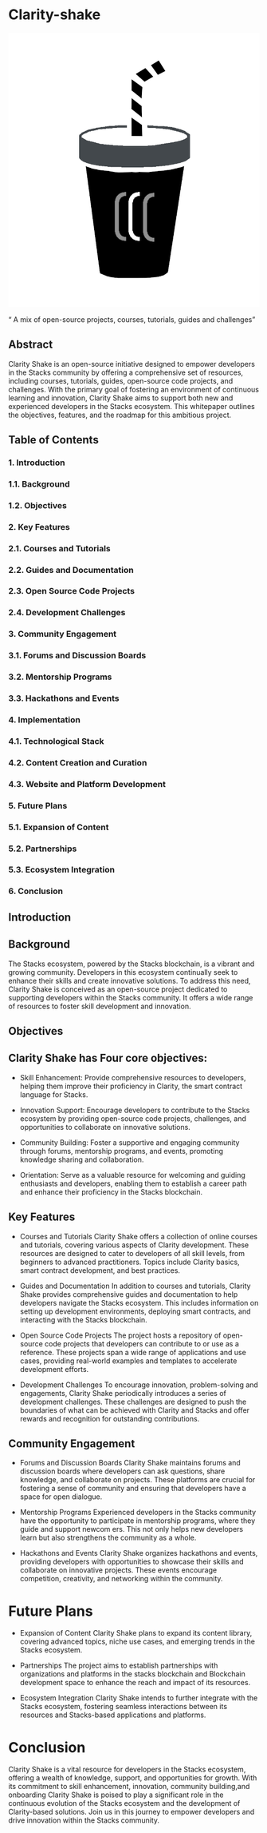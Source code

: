 # Clarity-shake

![](https://github.com/ABRAHAMEKIO/Clarity-shake/blob/main/%20clarityshake1.png)


 “ A mix of open-source projects, courses, tutorials, guides and challenges”


## Abstract
Clarity Shake is an open-source initiative designed to empower developers in the Stacks community by offering a comprehensive set of resources, including courses, tutorials, guides, open-source code projects, and challenges. With the primary goal of fostering an environment of continuous learning and innovation, Clarity Shake aims to support both new and experienced developers in the Stacks ecosystem. This whitepaper outlines the objectives, features, and the roadmap for this ambitious project.


## Table of Contents


### 1. Introduction
### 1.1. Background
### 1.2. Objectives


### 2. Key Features
### 2.1. Courses and Tutorials
### 2.2. Guides and Documentation
### 2.3. Open Source Code Projects
### 2.4. Development Challenges



### 3. Community Engagement
###    3.1. Forums and Discussion Boards
###   3.2. Mentorship Programs
###   3.3. Hackathons and Events

### 4. Implementation
###   4.1. Technological Stack
###  4.2. Content Creation and Curation
###  4.3. Website and Platform Development


### 5. Future Plans
###  5.1. Expansion of Content
###  5.2. Partnerships
###  5.3. Ecosystem Integration


### 6. Conclusion


## Introduction


## Background


The Stacks ecosystem, powered by the Stacks blockchain, is a vibrant and growing community. Developers in this ecosystem continually seek to enhance their skills and create innovative solutions. To address this need, Clarity Shake is conceived as an open-source project dedicated to supporting developers within the Stacks community. It offers a wide range of resources to foster skill development and innovation.


## Objectives


## Clarity Shake has Four core objectives:


* Skill Enhancement: Provide comprehensive resources to developers, helping them improve their proficiency in Clarity, the smart contract language for Stacks.


* Innovation Support: Encourage developers to contribute to the Stacks ecosystem by providing open-source code projects, challenges, and opportunities to collaborate on innovative solutions.


* Community Building: Foster a supportive and engaging community through forums, mentorship programs, and events, promoting knowledge sharing and collaboration.

* Orientation: Serve as a valuable resource for welcoming and guiding enthusiasts and developers, enabling them to establish a career path and enhance their proficiency in the Stacks blockchain.


## Key Features


* Courses and Tutorials
Clarity Shake offers a collection of online courses and tutorials, covering various aspects of Clarity development. These resources are designed to cater to developers of all skill levels, from beginners to advanced practitioners. Topics include Clarity basics, smart contract development, and best practices. 


 *  Guides and Documentation
In addition to courses and tutorials, Clarity Shake provides comprehensive guides and documentation to help developers navigate the Stacks ecosystem. This includes information on setting up development environments, deploying smart contracts, and interacting with the Stacks blockchain.


*  Open Source Code Projects
The project hosts a repository of open-source code projects that developers can contribute to or use as a reference. These projects span a wide range of applications and use cases, providing real-world examples and templates to accelerate development efforts.


*  Development Challenges
To encourage innovation, problem-solving and engagements, Clarity Shake periodically introduces a series of development challenges. These challenges are designed to push the boundaries of what can be achieved with Clarity and Stacks and offer rewards and recognition for outstanding contributions.


## Community Engagement


*   Forums and Discussion Boards
Clarity Shake maintains forums and discussion boards where developers can ask questions, share knowledge, and collaborate on projects. These platforms are crucial for fostering a sense of community and ensuring that developers have a space for open dialogue.


*   Mentorship Programs
Experienced developers in the Stacks community have the opportunity to participate in mentorship programs, where they guide and support newcom ers. This not only helps new developers learn but also strengthens the community as a whole.


*   Hackathons and Events
Clarity Shake organizes hackathons and events, providing developers with opportunities to showcase their skills and collaborate on innovative projects. These events encourage competition, creativity, and networking within the community.


# Future Plans
*   Expansion of Content
Clarity Shake plans to expand its content library, covering advanced topics, niche use cases, and emerging trends in the Stacks ecosystem.


*   Partnerships
The project aims to establish partnerships with organizations and platforms in the stacks blockchain and Blockchain development space to enhance the reach and impact of its resources.


*   Ecosystem Integration 
Clarity Shake intends to further integrate with the Stacks ecosystem, fostering seamless interactions between its resources and Stacks-based applications and platforms.


# Conclusion


Clarity Shake is a vital resource for developers in the Stacks ecosystem, offering a wealth of knowledge, support, and opportunities for growth. With its commitment to skill enhancement, innovation, community building,and onboarding Clarity Shake is poised to play a significant role in the continuous evolution of the Stacks ecosystem and the development of Clarity-based solutions. Join us in this journey to empower developers and drive innovation within the Stacks community.
